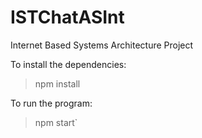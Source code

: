 # ISTChatASInt
Internet Based Systems Architecture Project

To install the dependencies:
> npm install

To run the program:
> npm start`
